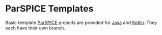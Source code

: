 # ParSPICE Templates

Basic template [ParSPICE](https://github.com/JoelCourtney/parspice) projects are provided for [Java](https://github.com/JoelCourtney/parspice-templates/tree/java) and [Kotlin](https://github.com/JoelCourtney/parspice-templates/tree/kotlin). They each have their own branch.
